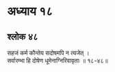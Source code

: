 # अध्याय १८

## श्लोक ४८

सहजं कर्म कौन्तेय सदोषमपि न त्यजेत् ।<br>सर्वारम्भा हि दोषेण धूमेनाग्निरिवावृताः ॥ १८-४८॥<br><br>

